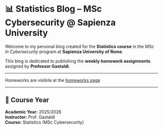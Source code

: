 # 📊 Statistics Blog – MSc Cybersecurity @ Sapienza University

Welcome to my personal blog created for the **Statistics course** in the *MSc in Cybersecurity* program at **Sapienza University of Rome**.

This blog is dedicated to publishing the **weekly homework assignments** assigned by **Professor Gastaldi**.

---

Homeworks are visibile at the [homeworks page](homeworks/hmwk-page.md)

---

## 📅 Course Year

**Academic Year:** 2025/2026  
**Instructor:** Prof. Gastaldi  
**Course:** Statistics (MSc Cybersecurity)
